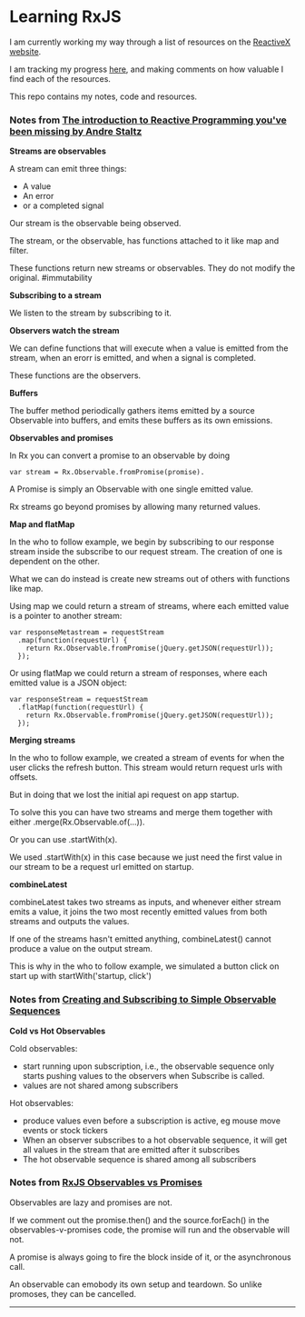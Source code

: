 # Learning RxJS

I am currently working my way through a list of resources on the [ReactiveX website][2].

I am tracking my progress [here][3], and making comments on how valuable I find each of the resources.

This repo contains my notes, code and resources.

### Notes from [The introduction to Reactive Programming you've been missing by Andre Staltz][1]

**Streams are observables**

A stream can emit three things:
- A value
- An error
- or a completed signal

Our stream is the observable being observed.

The stream, or the observable, has functions attached to it like map and filter.

These functions return new streams or observables. They do not modify the original. #immutability

**Subscribing to a stream**

We listen to the stream by subscribing to it.

**Observers watch the stream**

We can define functions that will execute when a value is emitted from the stream, when an erorr is emitted, and when a signal is completed.

These functions are the observers.

**Buffers**

The buffer method periodically gathers items emitted by a source Observable into buffers, and emits these buffers as its own emissions.

**Observables and promises**

In Rx you can convert a promise to an observable by doing

```var stream = Rx.Observable.fromPromise(promise).```

A Promise is simply an Observable with one single emitted value.

Rx streams go beyond promises by allowing many returned values.

**Map and flatMap**

In the who to follow example, we begin by subscribing to our response stream inside the subscribe to our request stream. The creation of one is dependent on the other.

What we can do instead is create new streams out of others with functions like map.

Using map we could return a stream of streams, where each emitted value is a pointer to another stream:

```
var responseMetastream = requestStream
  .map(function(requestUrl) {
    return Rx.Observable.fromPromise(jQuery.getJSON(requestUrl));
  });
```

Or using flatMap we could return a stream of responses, where each emitted value is a JSON object:

```
var responseStream = requestStream
  .flatMap(function(requestUrl) {
    return Rx.Observable.fromPromise(jQuery.getJSON(requestUrl));
  });
```

**Merging streams**

In the who to follow example, we created a stream of events for when the user clicks the refresh button. This stream would return request urls with offsets.

But in doing that we lost the initial api request on app startup.

To solve this you can have two streams and merge them together with either .merge(Rx.Observable.of(...)).

Or you can use .startWith(x).

We used .startWith(x) in this case because we just need the first value in our stream to be a request url emitted on startup.

**combineLatest**

combineLatest takes two streams as inputs, and whenever either stream emits a value, it joins the two most recently emitted values from both streams and outputs the values.

If one of the streams hasn't emitted anything, combineLatest() cannot produce a value on the output stream.

This is why in the who to follow example, we simulated a button click on start up with startWith('startup, click')

### Notes from [Creating and Subscribing to Simple Observable Sequences][4]

**Cold vs Hot Observables**

Cold observables:

- start running upon subscription, i.e., the observable sequence only starts pushing values to the observers when Subscribe is called.
- values are not shared among subscribers

Hot observables:

- produce values even before a subscription is active, eg mouse move events or stock tickers
- When an observer subscribes to a hot observable sequence, it will get all values in the stream that are emitted after it subscribes
- The hot observable sequence is shared among all subscribers

### Notes from [RxJS Observables vs Promises][5]

Observables are lazy and promises are not.

If we comment out the promise.then() and the source.forEach() in the observables-v-promises code, the promise will run and the observable will not.

A promise is always going to fire the block inside of it, or the asynchronous call.

An observable can emobody its own setup and teardown. So unlike promoses, they can be cancelled.


[1]: https://gist.github.com/staltz/868e7e9bc2a7b8c1f754

[2]: http://reactivex.io/tutorials.html

[3]: https://docs.google.com/spreadsheets/d/1l4uFkSI15vMgNfXrdAl-QjQ_bHjAkXAKh0Dxsz5qgoA/edit?usp=sharing

[4]: https://github.com/Reactive-Extensions/RxJS/blob/master/doc/gettingstarted/creating.md#cold-vs-hot-observables

[5]: https://egghead.io/lessons/rxjs-rxjs-observables-vs-promises
---